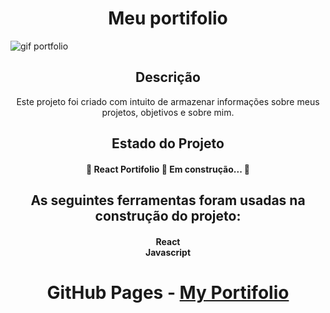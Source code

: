 <h1 align="center">Meu portifolio</h1>

![gif portfolio](https://user-images.githubusercontent.com/77814658/141388165-f516a0e4-37fc-40e8-ac33-2e1bad3c9b9d.gif)

<h2 align="center">Descrição</h2>

<p align="center">Este projeto foi criado com intuito de armazenar informações sobre meus projetos, objetivos e sobre mim.</p>

<h2 align="center">Estado do Projeto</h2>

<h4 align="center"> 
	🚧  React Portifolio 🚀 Em construção...  🚧
</h4>


<h2 align="center">As seguintes ferramentas foram usadas na construção do projeto:</h2>

<h4 align="center"> React<br>
 Javascript</h4>

<h1 align="center"> GitHub Pages - <a href="https://gabriel-sys-hub.github.io/MyPortifolio/">My Portifolio</a>
